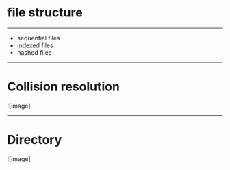 # file structure
----
* sequential files
* indexed files
* hashed files

----
# Collision resolution

![image]

----
# Directory

![image]


